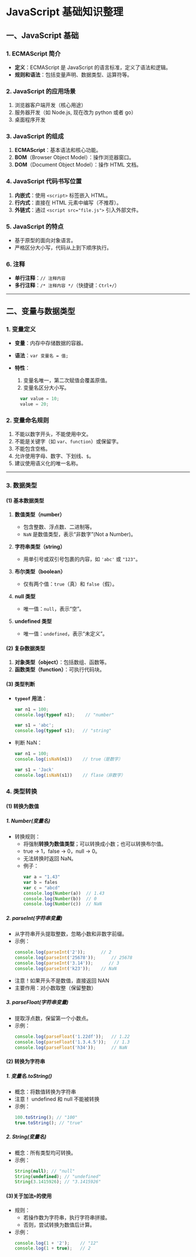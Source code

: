 # JavaScript 基础知识整理

## 一、JavaScript 基础
### 1. ECMAScript 简介
- **定义**：ECMAScript 是 JavaScript 的语言标准，定义了语法和逻辑。
- **规则和语法**：包括变量声明、数据类型、运算符等。

### 2. JavaScript 的应用场景
1. 浏览器客户端开发（核心用途）
2. 服务器开发（如 Node.js, 现在改为 python 或者 go）
3. 桌面程序开发

### 3. JavaScript 的组成
1. **ECMAScript**：基本语法和核心功能。
2. **BOM**（Browser Object Model）：操作浏览器窗口。
3. **DOM**（Document Object Model）：操作 HTML 文档。

### 4. JavaScript 代码书写位置
1. **内嵌式**：使用 `<script>` 标签嵌入 HTML。
2. **行内式**：直接在 HTML 元素中编写（不推荐）。
3. **外链式**：通过 `<script src="file.js">` 引入外部文件。

### 5. JavaScript 的特点
- 基于原型的面向对象语言。
- 严格区分大小写，代码从上到下顺序执行。

### 6. 注释
- **单行注释**：`// 注释内容`
- **多行注释**：`/* 注释内容 */`（快捷键：`Ctrl+/`）

---

## 二、变量与数据类型
### 1. 变量定义
- **变量**：内存中存储数据的容器。
- **语法**：`var 变量名 = 值;`
- **特性**：
  1. 变量名唯一，第二次赋值会覆盖原值。
  2. 变量名区分大小写。

  ```js
    var value = 10;
    value = 20;
  ```

### 2. 变量命名规则
1. 不能以数字开头，不能使用中文。
2. 不能是关键字（如 `var`、`function`）或保留字。
3. 不能包含空格。
4. 允许使用字母、数字、下划线、`$`。
5. 建议使用语义化的唯一名称。

---

### 3. 数据类型
#### (1) 基本数据类型
1. **数值类型（number）**
   - 包含整数、浮点数、二进制等。
   - `NaN` 是数值类型，表示“非数字”(Not a Number)。

2. **字符串类型（string）**
   - 用单引号或双引号包裹的内容，如 `'abc'` 或 `"123"`。

3. **布尔类型（boolean）**
   - 仅有两个值：`true`（真）和 `false`（假）。

4. **null 类型**
   - 唯一值：`null`，表示“空”。

5. **undefined 类型**
   - 唯一值：`undefined`，表示“未定义”。

#### (2) 复杂数据类型
1. **对象类型（object）**：包括数组、函数等。
2. **函数类型（function）**：可执行代码块。

#### (3) 类型判断
- **`typeof` 用法**：
  ```javascript
  var n1 = 100;
  console.log(typeof n1);    // "number"

  var s1 = 'abc';
  console.log(typeof s1);   // "string"

- 判断 NaN：
  ```js
  var n1 = 100;
  console.log(isNaN(n1))    // true（是数字）

  var s1 = 'Jack'
  console.log(isNaN(s1))    // flase（非数字）
  ```

### 4. 类型转换
#### (1) 转换为数值
##### 1. Number(变量名)
  - 转换规则：
    - 将强制**转换为数值类型**；可以转换成小数；也可以转换布尔值。
    - true → 1，false → 0，null → 0。
    - 无法转换时返回 NaN。
    - 例子：
      ```js
      var a = "1.43"
      var b = fales
      var c = "abcd"
      console.log(Number(a))  // 1.43
      console.log(Number(b))  // 0
      console.log(Number(c))  // NaN
      ```

##### 2. parseInt(字符串变量)
  - 从字符串开头提取整数，忽略小数和非数字前缀。
  - 示例：
    ```javascript
    console.log(parseInt('2'));      // 2
    console.log(parseInt('25678'));      // 25678
    console.log(parseInt('3.14'));      // 3
    console.log(parseInt('k23'));    // NaN
    ```
  - 注意！如果开头不是数值，直接返回 NAN
  - 主要作用：对小数取整（保留整数）

##### 3. parseFloat(字符串变量)
  - 提取浮点数，保留第一个小数点。
  - 示例：
    ```javascript
    console.log(parseFloat('1.22df'));   // 1.22
    console.log(parseFloat('1.3.4.5'));   // 1.3
    console.log(parseFloat('h34'));      // NaN
    ```

#### (2) 转换为字符串
##### 1. 变量名.toString()
  - 概念：将数值转换为字符串
  - 注意！ undefined 和 null 不能被转换
  - 示例：
    ```js
    100.toString(); // "100"
    true.toString(); // "true"
    ```

##### 2. String(变量名)
  - 概念：所有类型均可转换。
  - 示例：
    ```js
    String(null); // "null"
    String(undefined); // "undefined"
    String(3.1415926); // "3.1415926"
    ```

#### (3)关于加法`+`的使用
  - 规则：
    - 若操作数为字符串，执行字符串拼接。
    - 否则，尝试转换为数值后计算。
  - 示例：
    ```javascript
    console.log(1 + '2');    // "12"
    console.log(1 + true);   // 2
    ```